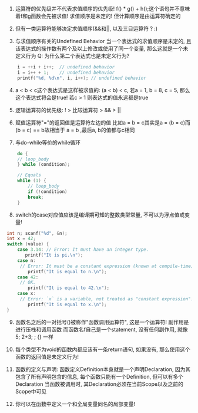 1. 运算符的优先级并不代表求值顺序的优先级!
    f() * g() + h();这个语句并不意味着f和g函数会先被求值! 求值顺序是未定的! 但计算顺序是由运算符确定的
2. 但有一类运算符能够决定求值顺序(&&和||, 以及三目运算符 ? :)

3. 与求值顺序有关的Undefined Behavior
    当一个表达式的求值顺序是未定的, 且该表达式的操作数有两个及以上修改或使用了同一个变量, 那么这就是一个未定义行为
    Q: 为什么第二个表达式也是未定义行为?
```c 
    i = ++i + i++;  // undefined behavior
    i = i++ + 1;    // undefined behavior
    printf("%d, %d\n", i, i++); // undefined behavior
```

4. a < b < c这个表达式是这样被求值的: (a < b) < c, 若a = 1, b = 8, c = 5, 那么这个表达式将会是true! 若c > 1 则表达式的值永远都是true

5. 逻辑运算符的优先级: ! > 比较运算符 > && > ||

6. 赋值运算符"="的返回值是运算符左边的值
    比如a = b = c其实是a = (b = c)而(b = c) == b故相当于
    a = b ,最后a, b的值都与c相同

7. 与do-while等价的while循环
```c
    do {
    // loop_body
    } while (condition);

    // Equals
    while (1) {
        // loop_body
        if (!condition)
        break;
    }
```

8. switch的case对应值应该是编译期可知的整数类型常量, 不可以为浮点值或变量!
```c 
int n; scanf("%d", &n);
int x = 42;
switch (value) {
    case 3.14: // Error: It must have an integer type.
       printf("It is pi.\n");
    case n:
     // Error: It must be a constant expression (known at compile-time)
        printf("It is equal to n.\n");
    case 42:
     // OK.
        printf("It is equal to 42.\n");
    case x:
     // Error: `x` is a variable, not treated as "constant expression".
        printf("It is equal to x.\n");
}
```

9. 函数名之后的一对括号()被称作"函数调用运算符", 这是一个运算符! 副作用是进行压栈和调用函数
    而函数名f自己是一个statement, 没有任何副作用, 就像5; 2+3; ; {} 一样

10. 每个类型不为void的函数内都应该有一条return语句, 如果没有, 那么使用这个函数的返回值是未定义行为!

11. 函数的定义与声明: 函数定义Definition本身就是一个声明Declaration, 因为其包含了所有声明包含的信息, 每个函数只能有一个Definition, 但可以有多个Declaration
    当函数被调用时, 其Declaration必须在当前Scope以及之前的Scope中可见

12. 你可以在函数中定义一个和全局变量同名的局部变量!
